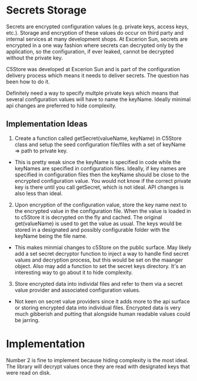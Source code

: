 # Secrets Storage

Secrets are encrypted configuration values (e.g. private keys, access keys, etc.). Storage and encryption of these values do occur on third party and internal services at many development shops. At Excerion Sun, secrets are encrypted in a one way fashion where secrets can decrypted only by the application, so the configuration, if ever leaked, cannot be decrypted without the private key.

C5Store was developed at Excerion Sun and is part of the configuration delivery process which means it needs to deliver secrets. The question has been how to do it.

Definitely need a way to specify multple private keys which means that several configuration values will have to name the keyName. Ideally minimal api changes are preferred to hide complexity.

## Implementation Ideas

1. Create a function called getSecret(valueName, keyName) in C5Store class and setup the seed configuration file/files with a set of keyName => path to private key.
  - This is pretty weak since the keyName is specified in code while the keyNames are specified in configuration files. Ideally, if key names are specified in configuration files then the keyName should be close to the encrypted configuration value. You would not know if the correct private key is there until you call getSecret, which is not ideal. API changes is also less than ideal.

2. Upon encryption of the configuration value, store the key name next to the encrypted value in the configuration file. When the value is loaded in to c5Store it is decrypted on the fly and cached. The original get(valueName) is used to get the value as usual. The keys would be stored in a designated and possibly configurable folder with the keyName being the file name.
  - This makes minmial changes to c5Store on the public surface. May likely add a set secret decryptor function to inject a way to handle find secret values and decryption process, but this would be set on the maanger object. Also may add a function to set the secret keys directory. It's an interesting way to go about it to hide complexity.

3. Store encrypted data into individal files and refer to them via a secret value provider and associated configuration values.
  - Not keen on secret value providers since it adds more to the api surface or storing encrypted data into individual files. Encrypted data is very much gibberish and putting that alongside human readable values could be jarring.

# Implementation

Number 2 is fine to implement because hiding complexity is the most ideal. The library will decrypt values once they are read with designated keys that were read on disk.

